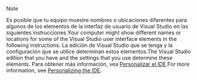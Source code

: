 
> [!NOTE]
> <span data-ttu-id="220c9-101">Es posible que tu equipo muestre nombres o ubicaciones diferentes para algunos de los elementos de la interfaz de usuario de Visual Studio en las siguientes instrucciones.</span><span class="sxs-lookup"><span data-stu-id="220c9-101">Your computer might show different names or locations for some of the Visual Studio user interface elements in the following instructions.</span></span> <span data-ttu-id="220c9-102">La edición de Visual Studio que se tenga y la configuración que se utilice determinan estos elementos.</span><span class="sxs-lookup"><span data-stu-id="220c9-102">The Visual Studio edition that you have and the settings that you use determine these elements.</span></span> <span data-ttu-id="220c9-103">Para obtener más información, vea [Personalizar el IDE](https://docs.microsoft.com/visualstudio/ide/personalizing-the-visual-studio-ide).</span><span class="sxs-lookup"><span data-stu-id="220c9-103">For more information, see [Personalizing the IDE](https://docs.microsoft.com/visualstudio/ide/personalizing-the-visual-studio-ide).</span></span>